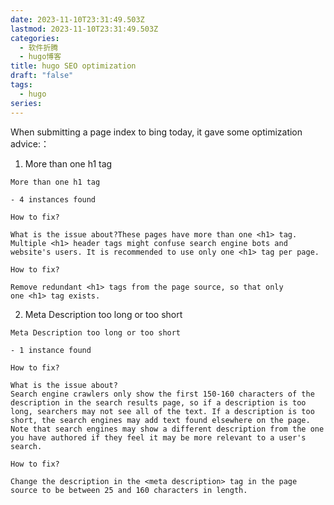 ```yaml
---
date: 2023-11-10T23:31:49.503Z
lastmod: 2023-11-10T23:31:49.503Z
categories:
  - 软件折腾
  - hugo博客
title: hugo SEO optimization
draft: "false"
tags:
  - hugo
series:
---
```

When submitting a page index to bing today, it gave some optimization advice:：
1. More than one h1 tag
```text {linenos=false}
More than one h1 tag

- 4 instances found

How to fix?

What is the issue about?These pages have more than one <h1> tag. Multiple <h1> header tags might confuse search engine bots and website's users. It is recommended to use only one <h1> tag per page.

How to fix?

Remove redundant <h1> tags from the page source, so that only one <h1> tag exists.
```

2. Meta Description too long or too short
```text {linenos=false}
Meta Description too long or too short

- 1 instance found

How to fix?

What is the issue about?
Search engine crawlers only show the first 150-160 characters of the description in the search results page, so if a description is too long, searchers may not see all of the text. If a description is too short, the search engines may add text found elsewhere on the page. Note that search engines may show a different description from the one you have authored if they feel it may be more relevant to a user's search.

How to fix?

Change the description in the <meta description> tag in the page source to be between 25 and 160 characters in length.
```

